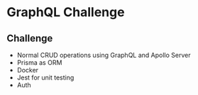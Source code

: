 # GraphQL Challenge

## Challenge
- Normal CRUD operations using GraphQL and Apollo Server
- Prisma as ORM
- Docker
- Jest for unit testing
- Auth
